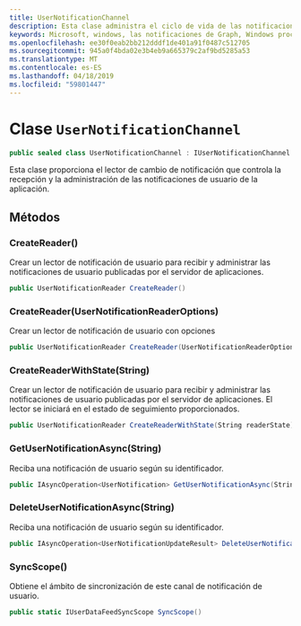 ```yaml
---
title: UserNotificationChannel
description: Esta clase administra el ciclo de vida de las notificaciones de usuario.
keywords: Microsoft, windows, las notificaciones de Graph, Windows procedimientos
ms.openlocfilehash: ee30f0eab2bb212dddf1de401a91f0487c512705
ms.sourcegitcommit: 945a0f4bda02e3b4eb9a665379c2af9bd5285a53
ms.translationtype: MT
ms.contentlocale: es-ES
ms.lasthandoff: 04/18/2019
ms.locfileid: "59801447"
---
```

# <a name="class-usernotificationchannel"></a>Clase `UserNotificationChannel`

```C#
public sealed class UserNotificationChannel : IUserNotificationChannel
```

Esta clase proporciona el lector de cambio de notificación que controla la recepción y la administración de las notificaciones de usuario de la aplicación. 

## <a name="methods"></a>Métodos

### <a name="createreader"></a>CreateReader() 
Crear un lector de notificación de usuario para recibir y administrar las notificaciones de usuario publicadas por el servidor de aplicaciones.
```C#
public UserNotificationReader CreateReader()
```

### <a name="createreaderusernotificationreaderoptions"></a>CreateReader(UserNotificationReaderOptions) 
Crear un lector de notificación de usuario con opciones 
```C#
public UserNotificationReader CreateReader(UserNotificationReaderOptions options)
```

### <a name="createreaderwithstatestring"></a>CreateReaderWithState(String) 
Crear un lector de notificación de usuario para recibir y administrar las notificaciones de usuario publicadas por el servidor de aplicaciones. El lector se iniciará en el estado de seguimiento proporcionados. 
```C#
public UserNotificationReader CreateReaderWithState(String readerState)
```

### <a name="getusernotificationasyncstring"></a>GetUserNotificationAsync(String)
Reciba una notificación de usuario según su identificador. 
```C#
public IAsyncOperation<UserNotification> GetUserNotificationAsync(String notificationId)
```

### <a name="deleteusernotificationasyncstring"></a>DeleteUserNotificationAsync(String)
Reciba una notificación de usuario según su identificador. 
```C#
public IAsyncOperation<UserNotificationUpdateResult> DeleteUserNotificationAsync(String notificationId)
```

### <a name="syncscope"></a>SyncScope()
Obtiene el ámbito de sincronización de este canal de notificación de usuario.
```C#
public static IUserDataFeedSyncScope SyncScope()
```